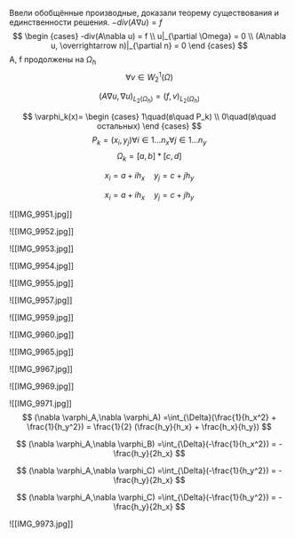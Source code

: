 Ввели обобщённые производные, доказали теорему существования и единственности решения.
$-div(A\nabla u) = f$
$$
\begin {cases}
-div(A\nabla u) = f \\
u|_{\partial \Omega} = 0 \\
(A\nabla u, \overrightarrow n)|_{\partial n} = 0
\end {cases}
$$
A, f продолжены на $\Omega_h$
$$
\forall v \in W_2^1(\Omega)
$$

$$
(A\nabla u, \nabla u)_{L_2(\Omega_h)} = (f, v)_{L_2(\Omega_h)}
$$

$$
\varphi_k(x)=
\begin {cases}
1\quad(в\quad P_k) \\
0\quad(в\quad остальных)
\end {cases}
$$
$$
P_k =(x_i, y_j) \forall i \in{1\dots n_x}\forall j \in{1\dots n_y}
$$
$$
\Omega_k = [a,b]*[c,d]
$$

$$
x_i = a + ih_x \quad y_j = c + jh_y
$$


$$
x_i = a + ih_x \quad y_j = c + jh_y
$$

![[IMG_9951.jpg]]

![[IMG_9952.jpg]]

![[IMG_9953.jpg]]

![[IMG_9954.jpg]]

![[IMG_9955.jpg]]

![[IMG_9957.jpg]]

![[IMG_9959.jpg]]

![[IMG_9960.jpg]]

![[IMG_9965.jpg]]

![[IMG_9967.jpg]]

![[IMG_9969.jpg]]

![[IMG_9971.jpg]]
$$
(\nabla \varphi_A,\nabla \varphi_A) =\int_{\Delta}(\frac{1}{h_x^2} + \frac{1}{h_y^2}) = \frac{1}{2} (\frac{h_y}{h_x} + \frac{h_x}{h_y})
$$

$$
(\nabla \varphi_A,\nabla \varphi_B) =\int_{\Delta}(-\frac{1}{h_x^2}) = -\frac{h_y}{2h_x}
$$

$$
(\nabla \varphi_A,\nabla \varphi_C) =\int_{\Delta}(-\frac{1}{h_y^2}) = -\frac{h_y}{2h_x}
$$

$$
(\nabla \varphi_A,\nabla \varphi_C) =\int_{\Delta}(-\frac{1}{h_y^2}) = -\frac{h_y}{2h_x}
$$

![[IMG_9973.jpg]]